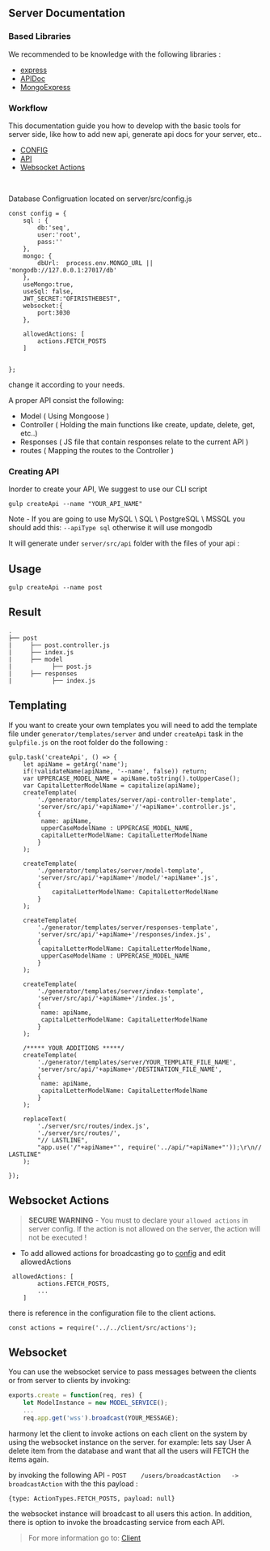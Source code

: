 ## Server Documentation
### Based Libraries
We recommended to be knowledge with the following libraries :
* <a href="https://github.com/expressjs/express" target="_blank">express</a>
* <a href="https://github.com/apidoc/apidoc" target="_blank">APIDoc</a>
* <a href="https://github.com/mongo-express/mongo-express" target="_blank">MongoExpress</a>




### Workflow

This documentation guide you how to develop with the basic tools for server side, like how to add new api, generate api docs for your server, etc..
* [CONFIG](#config)
* [API](#api)
* [Websocket Actions](#websocket)
<br/>
<a name="config"></a>

Database Configruation located on server/src/config.js
```
const config = {
    sql : {
        db:'seq',
        user:'root',
        pass:''
    },
    mongo: {
        dbUrl:  process.env.MONGO_URL || 'mongodb://127.0.0.1:27017/db'
    },
    useMongo:true,
    useSql: false,
    JWT_SECRET:"OFIRISTHEBEST",
	websocket:{
		port:3030
	},

    allowedActions: [
        actions.FETCH_POSTS
    ]


};

```
change it according to your needs.


<a name="api"></a>

A proper API consist the following:

- Model ( Using Mongoose )
- Controller ( Holding the main functions like create, update, delete, get, etc..)
- Responses ( JS file that contain responses relate to the current API )
- routes ( Mapping the routes to the Controller )

### Creating API 

Inorder to create your API, We suggest to use our CLI script<br/>

``` gulp createApi --name "YOUR_API_NAME" ```

Note - 
If you are going to use MySQL \ SQL \ PostgreSQL \ MSSQL you should add this:
` --apiType sql ` 
otherwise it will use mongodb

It will generate under `server/src/api` folder with the files of your api :

## Usage 

``` gulp createApi --name post ```

## Result 
    .
    ├── post         
    |     ├── post.controller.js                    
    |     ├── index.js   
    |     ├── model   
    |           ├── post.js 
    |     ├── responses
    |           ├── index.js   

## Templating 

If you want to create your own templates you will need to add the template file under `generator/templates/server`
and under `createApi` task in the `gulpfile.js` on the root folder do the following :

```
gulp.task('createApi', () => {
    let apiName = getArg('name');
    if(!validateName(apiName, '--name', false)) return;
    var UPPERCASE_MODEL_NAME = apiName.toString().toUpperCase();
    var CapitalLetterModelName = capitalize(apiName);
    createTemplate(
        './generator/templates/server/api-controller-template',
        'server/src/api/'+apiName+'/'+apiName+'.controller.js',
        {
         name: apiName,
         upperCaseModelName : UPPERCASE_MODEL_NAME,
         capitalLetterModelName: CapitalLetterModelName
        }
    );
    
    createTemplate(
        './generator/templates/server/model-template',
        'server/src/api/'+apiName+'/model/'+apiName+'.js',
        {
            capitalLetterModelName: CapitalLetterModelName
        }
    );
    
    createTemplate(
        './generator/templates/server/responses-template',
        'server/src/api/'+apiName+'/responses/index.js',
        {
         capitalLetterModelName: CapitalLetterModelName,
         upperCaseModelName : UPPERCASE_MODEL_NAME
        }
    );
    
    createTemplate(
        './generator/templates/server/index-template',
        'server/src/api/'+apiName+'/index.js',
        {
         name: apiName,
         capitalLetterModelName: CapitalLetterModelName
        }
    );
    
    /***** YOUR ADDITIONS *****/
    createTemplate(
        './generator/templates/server/YOUR_TEMPLATE_FILE_NAME',
        'server/src/api/'+apiName+'/DESTINATION_FILE_NAME',
        {
         name: apiName,
         capitalLetterModelName: CapitalLetterModelName
        }
    );
    
    replaceText(
        './server/src/routes/index.js',
        './server/src/routes/',
        "// LASTLINE",
        "app.use('/"+apiName+"', require('../api/"+apiName+"'));\r\n// LASTLINE"
    );
    
});
```
<a name="websocket"></a>
## Websocket Actions

> **SECURE WARNING** - You must to declare your `allowed actions` in server config.
If the action is not allowed on the server, the action will not be executed !

- To add allowed actions for broadcasting go to [config](#config) and edit allowedActions 
```
 allowedActions: [
        actions.FETCH_POSTS,
        ...
    ]
```
there is reference in the configuration file to the client actions.
```
const actions = require('../../client/src/actions');
```
## Websocket 
You can use the websocket service to pass messages between the clients or from server to clients by invoking:
```js
exports.create = function(req, res) {
    let ModelInstance = new MODEL_SERVICE();
    ...
    req.app.get('wss').broadcast(YOUR_MESSAGE);

```
harmony let the client to invoke actions on each client on the system by using the websocket instance on the server.
for example: lets say User A delete item from the database and want that all the users will FETCH the items again.

by invoking the following API - ``` POST    /users/broadcastAction   ->  broadcastAction ```
with the this payload : 
```
{type: ActionTypes.FETCH_POSTS, payload: null}
```
the websocket instance will broadcast to all users this action.
In addition, there is option to invoke the broadcasting service from each API.
> For more information go to: [Client](https://github.com/harmony-framework/harmony-boilerplate/blob/master/helperdocs/client.md#websocketactions)

